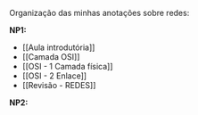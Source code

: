 Organização das minhas anotações sobre redes:

**NP1:**
+ [[Aula introdutória]]
+ [[Camada OSI]]
+ [[OSI - 1 Camada física]]
+ [[OSI - 2 Enlace]]
+ [[Revisão - REDES]]

**NP2:**